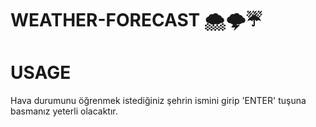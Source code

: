 # WEATHER-FORECAST 🌨🌩☔

# USAGE
Hava durumunu öğrenmek istediğiniz şehrin ismini girip 'ENTER' tuşuna basmanız yeterli olacaktır.

